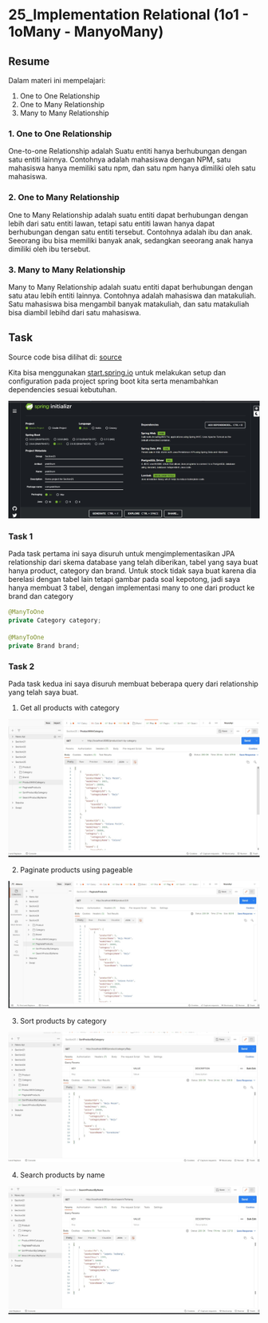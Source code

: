 # 25_Implementation Relational (1o1 - 1oMany - ManyoMany)

## Resume
Dalam materi ini mempelajari:
1. One to One Relationship
2. One to Many Relationship
3. Many to Many Relationship

### 1. One to One Relationship

One-to-one Relationship adalah Suatu entiti hanya berhubungan dengan satu entiti lainnya. Contohnya adalah mahasiswa dengan NPM, satu mahasiswa hanya memiliki satu npm, dan satu npm hanya dimiliki oleh satu mahasiswa.

### 2. One to Many Relationship

One to Many Relationship adalah suatu entiti dapat berhubungan dengan  lebih dari satu  entiti lawan, tetapi satu  entiti lawan hanya dapat berhubungan dengan satu entiti tersebut. Contohnya adalah ibu dan anak. Seeorang ibu bisa memiliki banyak anak, sedangkan seeorang anak hanya dimiliki oleh ibu tersebut.

### 3. Many to Many Relationship

Many to Many Relationship adalah suatu entiti dapat berhubungan dengan satu atau lebih entiti lainnya. Contohnya adalah mahasiswa dan matakuliah. Satu mahasiswa bisa mengambil banyak matakuliah, dan satu matakuliah bisa diambil lebihd dari satu mahasiswa.

## Task

Source code bisa dilihat di: [source](./praktikum/src/main/java/com/praktikum)

Kita bisa menggunakan [start.spring.io](https://start.spring.io/) untuk melakukan setup dan configuration pada project spring boot kita serta menambahkan dependencies sesuai kebutuhan.

![output](./screenshots/starter.jpg)

### Task 1

Pada task pertama ini saya disuruh untuk mengimplementasikan JPA relationship dari skema database yang telah diberikan, tabel yang saya buat hanya product, category dan brand. Untuk stock tidak saya buat karena dia berelasi dengan tabel lain tetapi gambar pada soal kepotong, jadi saya hanya membuat 3 tabel, dengan implementasi many to one dari product ke brand dan category

```java
@ManyToOne
private Category category;

@ManyToOne
private Brand brand;
```

### Task 2

Pada task kedua ini saya disuruh membuat beberapa query dari relationship yang telah saya buat.

1. Get all products with category

![output](./screenshots/2_1.jpg)

2. Paginate products using pageable

![output](./screenshots/2_2.jpg)

3. Sort products by category

![output](./screenshots/2_3.jpg)

4. Search products by name

![output](./screenshots/2_4.jpg)

